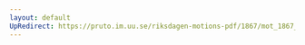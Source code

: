 ```yaml
---
layout: default
UpRedirect: https://pruto.im.uu.se/riksdagen-motions-pdf/1867/mot_1867__fk__23/mot_1867__fk__23-002.pdf
---
```

